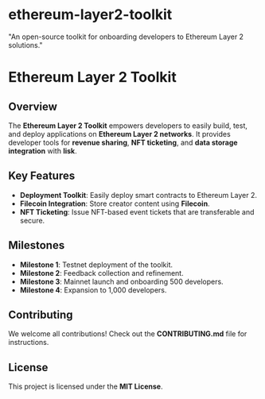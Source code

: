 # ethereum-layer2-toolkit
"An open-source toolkit for onboarding developers to Ethereum Layer 2 solutions."
# Ethereum Layer 2 Toolkit

## Overview  
The **Ethereum Layer 2 Toolkit** empowers developers to easily build, test, and deploy applications on **Ethereum Layer 2 networks**. It provides developer tools for **revenue sharing**, **NFT ticketing**, and **data storage integration** with **lisk**.

## Key Features  
- **Deployment Toolkit**: Easily deploy smart contracts to Ethereum Layer 2.  
- **Filecoin Integration**: Store creator content using **Filecoin**.  
- **NFT Ticketing**: Issue NFT-based event tickets that are transferable and secure.  

## Milestones  
- **Milestone 1**: Testnet deployment of the toolkit.  
- **Milestone 2**: Feedback collection and refinement.  
- **Milestone 3**: Mainnet launch and onboarding 500 developers.  
- **Milestone 4**: Expansion to 1,000 developers.  

## Contributing  
We welcome all contributions! Check out the **CONTRIBUTING.md** file for instructions.  

## License  
This project is licensed under the **MIT License**.
